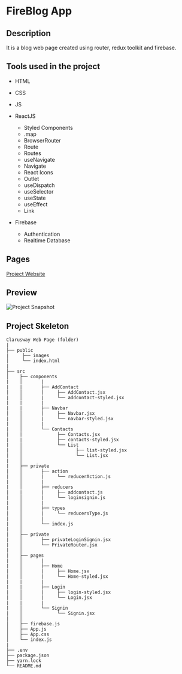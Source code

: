 # FireBlog App

## Description

It is a blog web page created using router, redux toolkit and firebase.

## Tools used in the project

- HTML

- CSS

- JS

- ReactJS

  - Styled Components
  - .map
  - BrowserRouter
  - Route
  - Routes
  - useNavigate
  - Navigate
  - React Icons
  - Outlet
  - useDispatch
  - useSelector
  - useState
  - useEffect
  - Link

- Firebase
  - Authentication
  - Realtime Database

<!-- ## Github-pages -->

## Pages

[ Project Website ](https://tangerine-naiad-3f53d2.netlify.app)

## Preview

![ Project Snapshot ](fireblogapp.gif)

## Project Skeleton

```
Clarusway Web Page (folder)
|
├── public
|     ├── images
│     └── index.html
|
├── src
│    ├── components
|    │       |
|    |       ├── AddContact
|    │       |     ├── AddContact.jsx
|    │       |     └── addcontact-styled.jsx
|    |       |
|    |       ├── Navbar
|    │       |     ├── Navbar.jsx
|    │       |     └── navbar-styled.jsx
|    │       |
|    │       └── Contacts
|    |             ├── Contacts.jsx
|    |             ├── contacts-styled.jsx
|    │             └── List
|    │                    ├── list-styled.jsx
|    │                    └── List.jsx
|    │
|    ├── private
|    │       ├── action
|    │       |     └── reducerAction.js
|    │       |
|    │       ├── reducers
|    |       |     ├── addcontact.js
|    │       |     └── loginsignin.js
|    │       |
|    │       ├── types
|    │       |     └── reducersType.js
|    │       |
|    │       └── index.js
|    │
|    ├── private
|    │       ├── privateLoginSignin.jsx
|    │       └── PrivateRouter.jsx
|    │
|    ├── pages
|    │       |
|    │       ├── Home
|    │       |     ├── Home.jsx
|    │       |     └── Home-styled.jsx
|    |       |
|    |       ├── Login
|    │       |     ├── login-styled.jsx
|    │       |     └── Login.jsx
|    |       |
|    │       └── Signin
|    │             └── Signin.jsx
|    │
│    ├── firebase.js
│    ├── App.js
│    ├── App.css
│    └── index.js
|
├── .env
├── package.json
├── yarn.lock
└── README.md
```